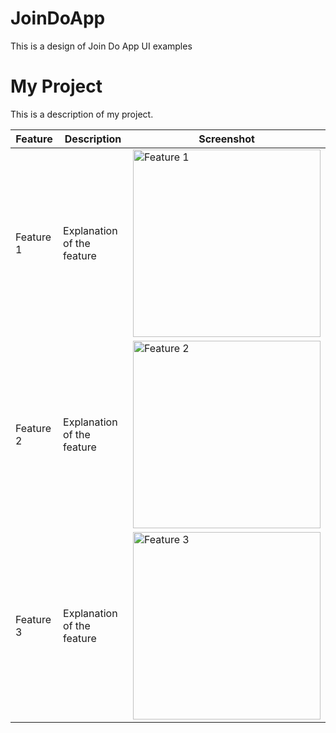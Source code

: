 # JoinDoApp

This is a design of Join Do App UI examples

# My Project

This is a description of my project.

| Feature        | Description        | Screenshot          |
| -------------- | ------------------ | ------------------- |
| Feature 1      | Explanation of the feature | <img src="https://github.com/user-attachments/assets/fa2bde6d-9de9-4067-8efd-eacb42758a27" alt="Feature 1" width="300"/> |
| Feature 2      | Explanation of the feature | <img src="https://github.com/user-attachments/assets/fb4e89e5-7ea7-4306-acdc-371863bdc1e8" alt="Feature 2" width="300"/> |
| Feature 3      | Explanation of the feature | <img src="https://github.com/user-attachments/assets/aa603860-242d-45d1-b63f-d8c5da2af697" alt="Feature 3" width="300"/> |
